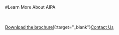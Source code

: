 #Learn More About AIPA

<br/><br/>
[Download the brochure!](articles/products/aipa.md/calltoaction.md/AIPA.en.pdf){:target="_blank"}[Contact Us]({{#makeLink}}./productinquiries.html?article_path=./company/productinquiries.md&menu_path=/{{/makeLink}})
